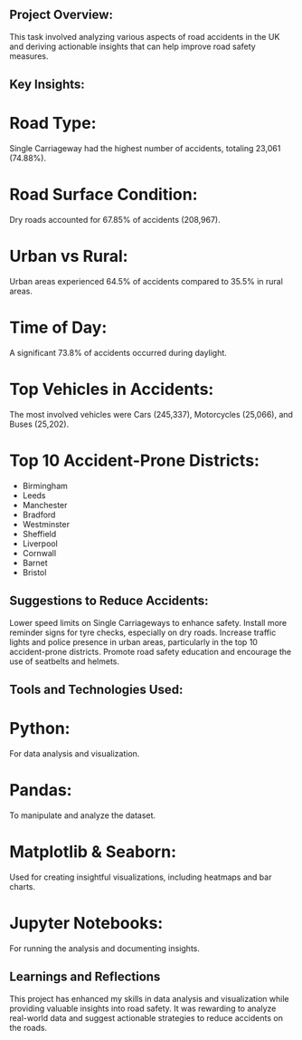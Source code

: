 ## Project Overview:
This task involved analyzing various aspects of road accidents in the UK and deriving actionable insights that can help improve road safety measures.

## Key Insights:
# Road Type: 
Single Carriageway had the highest number of accidents, totaling 23,061 (74.88%).
# Road Surface Condition: 
Dry roads accounted for 67.85% of accidents (208,967).
# Urban vs Rural: 
Urban areas experienced 64.5% of accidents compared to 35.5% in rural areas.
# Time of Day: 
A significant 73.8% of accidents occurred during daylight.
# Top Vehicles in Accidents: 
The most involved vehicles were Cars (245,337), Motorcycles (25,066), and Buses (25,202).
# Top 10 Accident-Prone Districts:
- Birmingham
- Leeds
- Manchester
- Bradford
- Westminster
- Sheffield
- Liverpool
- Cornwall
- Barnet
- Bristol
## Suggestions to Reduce Accidents:
Lower speed limits on Single Carriageways to enhance safety.
Install more reminder signs for tyre checks, especially on dry roads.
Increase traffic lights and police presence in urban areas, particularly in the top 10 accident-prone districts.
Promote road safety education and encourage the use of seatbelts and helmets.
## Tools and Technologies Used:
# Python: 
For data analysis and visualization.
# Pandas: 
To manipulate and analyze the dataset.
# Matplotlib & Seaborn: 
Used for creating insightful visualizations, including heatmaps and bar charts.
# Jupyter Notebooks: 
For running the analysis and documenting insights.
## Learnings and Reflections
This project has enhanced my skills in data analysis and visualization while providing valuable insights into road safety. It was rewarding to analyze real-world data and suggest actionable strategies to reduce accidents on the roads.
